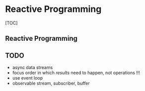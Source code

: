 # Reactive Programming

[TOC]



## Reactive Programming



## TODO

- async data streams
- focus order in which _results_ need to happen, not operations !!!
- use event loop
- observable stream, subscriber, buffer

<!-- ToDo: Difference to Reactive Frameworks, Clean up Svelte.md -->